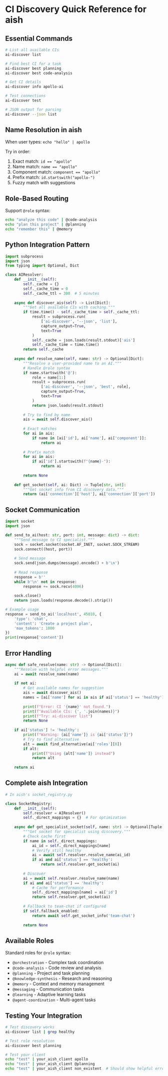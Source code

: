 # CI Discovery Quick Reference for aish

## Essential Commands

```bash
# List all available CIs
ai-discover list

# Find best CI for a task
ai-discover best planning
ai-discover best code-analysis

# Get CI details
ai-discover info apollo-ai

# Test connections
ai-discover test

# JSON output for parsing
ai-discover --json list
```

## Name Resolution in aish

When user types: `echo "hello" | apollo`

Try in order:
1. Exact match: `id == "apollo"`
2. Name match: `name == "apollo"`  
3. Component match: `component == "apollo"`
4. Prefix match: `id.startswith("apollo-")`
5. Fuzzy match with suggestions

## Role-Based Routing

Support `@role` syntax:
```bash
echo "analyze this code" | @code-analysis
echo "plan this project" | @planning
echo "remember this" | @memory
```

## Python Integration Pattern

```python
import subprocess
import json
from typing import Optional, Dict

class AIResolver:
    def __init__(self):
        self._cache = {}
        self._cache_time = 0
        self._cache_ttl = 300  # 5 minutes
    
    async def discover_ais(self) -> List[Dict]:
        """Get all available CIs with caching."""
        if time.time() - self._cache_time > self._cache_ttl:
            result = subprocess.run(
                ['ai-discover', '--json', 'list'],
                capture_output=True,
                text=True
            )
            self._cache = json.loads(result.stdout)['ais']
            self._cache_time = time.time()
        return self._cache
    
    async def resolve_name(self, name: str) -> Optional[Dict]:
        """Resolve a user-provided name to an AI."""
        # Handle @role syntax
        if name.startswith('@'):
            role = name[1:]
            result = subprocess.run(
                ['ai-discover', '--json', 'best', role],
                capture_output=True,
                text=True
            )
            return json.loads(result.stdout)
        
        # Try to find by name
        ais = await self.discover_ais()
        
        # Exact matches
        for ai in ais:
            if name in [ai['id'], ai['name'], ai['component']]:
                return ai
        
        # Prefix match
        for ai in ais:
            if ai['id'].startswith(f"{name}-"):
                return ai
        
        return None
    
    def get_socket(self, ai: Dict) -> Tuple[str, int]:
        """Get socket info from CI discovery data."""
        return (ai['connection']['host'], ai['connection']['port'])
```

## Socket Communication

```python
import socket
import json

def send_to_ai(host: str, port: int, message: dict) -> dict:
    """Send message to CI specialist."""
    sock = socket.socket(socket.AF_INET, socket.SOCK_STREAM)
    sock.connect((host, port))
    
    # Send message
    sock.send(json.dumps(message).encode() + b'\n')
    
    # Read response
    response = b''
    while b'\n' not in response:
        response += sock.recv(4096)
    
    sock.close()
    return json.loads(response.decode().strip())

# Example usage
response = send_to_ai('localhost', 45010, {
    'type': 'chat',
    'content': 'Create a project plan',
    'max_tokens': 1000
})
print(response['content'])
```

## Error Handling

```python
async def safe_resolve(name: str) -> Optional[Dict]:
    """Resolve with helpful error messages."""
    ai = await resolve_name(name)
    
    if not ai:
        # Get available names for suggestion
        ais = await discover_ais()
        names = [ai['name'] for ai in ais if ai['status'] == 'healthy']
        
        print(f"Error: CI '{name}' not found.")
        print(f"Available CIs: {', '.join(names)}")
        print(f"Try: ai-discover list")
        return None
    
    if ai['status'] != 'healthy':
        print(f"Warning: {ai['name']} is {ai['status']}")
        # Try to find alternative
        alt = await find_alternative(ai['roles'][0])
        if alt:
            print(f"Using {alt['name']} instead")
            return alt
    
    return ai
```

## Complete aish Integration

```python
# In aish's socket_registry.py

class SocketRegistry:
    def __init__(self):
        self.resolver = AIResolver()
        self._direct_mappings = {}  # For optimization
    
    async def get_specialist_socket(self, name: str) -> Optional[Tuple[str, int]]:
        """Get socket for specialist using discovery."""
        # Check cache first
        if name in self._direct_mappings:
            ai_id = self._direct_mappings[name]
            # Verify still healthy
            ai = await self.resolver.resolve_name(ai_id)
            if ai and ai['status'] == 'healthy':
                return self.resolver.get_socket(ai)
        
        # Discover
        ai = await self.resolver.resolve_name(name)
        if ai and ai['status'] == 'healthy':
            # Cache for performance
            self._direct_mappings[name] = ai['id']
            return self.resolver.get_socket(ai)
        
        # Fallback to team-chat if configured
        if self.fallback_enabled:
            return await self.get_socket_info('team-chat')
        
        return None
```

## Available Roles

Standard roles for `@role` syntax:
- `@orchestration` - Complex task coordination
- `@code-analysis` - Code review and analysis
- `@planning` - Project and task planning
- `@knowledge-synthesis` - Research and reasoning
- `@memory` - Context and memory management
- `@messaging` - Communication tasks
- `@learning` - Adaptive learning tasks
- `@agent-coordination` - Multi-agent tasks

## Testing Your Integration

```bash
# Test discovery works
ai-discover list | grep healthy

# Test role resolution  
ai-discover best planning

# Test your client
echo "test" | your_aish_client apollo
echo "test" | your_aish_client @planning
echo "test" | your_aish_client non_existent  # Should show helpful error
```
